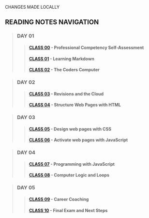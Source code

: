 










CHANGES MADE LOCALLY

## READING NOTES NAVIGATION

> ### DAY 01
>> #### [CLASS 00](CODE102-DAY01-CLASS00-READING-NOTES.md) - Professional Competency Self-Assessment
>> #### [CLASS 01](CODE102-DAY01-CLASS01-READING-NOTES.md) - Learning Markdown
>> #### [CLASS 02](CODE102-DAY01-CLASS02-READING-NOTES.md) - The Coders Computer

> ### DAY 02
>> #### [CLASS 03](CODE102-DAY02-CLASS03-READING-NOTES.md) - Revisions and the Cloud
>> #### [CLASS 04](CODE102-DAY02-CLASS04-READING-NOTES.md) - Structure Web Pages with HTML

> ### DAY 03
>> #### [CLASS 05](CODE102-DAY03-CLASS05-READING-NOTES.md) - Design web pages with CSS
>> #### [CLASS 06](CODE102-DAY03-CLASS06-READING-NOTES.md) - Activate web pages with JavaScript

> ### DAY 04
>> #### [CLASS 07](CODE102-DAY04-CLASS07-READING-NOTES.md) - Programming with JavaScript
>> #### [CLASS 08](CODE102-DAY04-CLASS08-READING-NOTES.md) - Computer Logic and Loops

>### DAY 05
>> #### [CLASS 09](CODE102-DAY05-CLASS09-READING-NOTES.md) - Career Coaching
>> #### [CLASS 10](CODE102-DAY05-CLASS10-READING-NOTES.md) - Final Exam and Next Steps